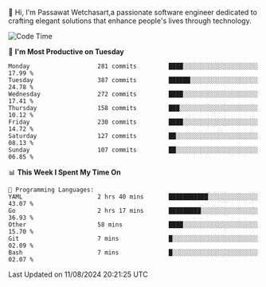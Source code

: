
👋 Hi, I'm Passawat Wetchasart,a passionate software engineer dedicated to crafting elegant solutions that enhance people's lives through technology.


<!--START_SECTION:waka-->
![Code Time](http://img.shields.io/badge/Code%20Time-1%2C732%20hrs%205%20mins-blue)

📅 **I'm Most Productive on Tuesday** 

```text
Monday                   281 commits         ████░░░░░░░░░░░░░░░░░░░░░   17.99 % 
Tuesday                  387 commits         ██████░░░░░░░░░░░░░░░░░░░   24.78 % 
Wednesday                272 commits         ████░░░░░░░░░░░░░░░░░░░░░   17.41 % 
Thursday                 158 commits         ███░░░░░░░░░░░░░░░░░░░░░░   10.12 % 
Friday                   230 commits         ████░░░░░░░░░░░░░░░░░░░░░   14.72 % 
Saturday                 127 commits         ██░░░░░░░░░░░░░░░░░░░░░░░   08.13 % 
Sunday                   107 commits         ██░░░░░░░░░░░░░░░░░░░░░░░   06.85 % 
```


📊 **This Week I Spent My Time On** 

```text
💬 Programming Languages: 
YAML                     2 hrs 40 mins       ███████████░░░░░░░░░░░░░░   43.07 % 
Go                       2 hrs 17 mins       █████████░░░░░░░░░░░░░░░░   36.93 % 
Other                    58 mins             ████░░░░░░░░░░░░░░░░░░░░░   15.70 % 
Git                      7 mins              █░░░░░░░░░░░░░░░░░░░░░░░░   02.09 % 
Bash                     7 mins              █░░░░░░░░░░░░░░░░░░░░░░░░   02.07 % 
```


 Last Updated on 11/08/2024 20:21:25 UTC
<!--END_SECTION:waka-->

<!--
**markpassawat/markpassawat** is a ✨ _special_ ✨ repository because its `README.md` (this file) appears on your GitHub profile.

Here are some ideas to get you started:

- 🔭 I’m currently working on ...
- 🌱 I’m currently learning ...
- 👯 I’m looking to collaborate on ...
- 🤔 I’m looking for help with ...
- 💬 Ask me about ...
- 📫 How to reach me: ...
- 😄 Pronouns: He/Him
- ⚡ Fun fact: ...
-->
